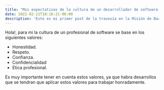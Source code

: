 ```yaml
---
title: "Mis expectativas de la cultura de un desarrollador de software."
date: 2022-02-21T18:16:21-06:00
description: 'Este es mi primer post de la travesía en la Misión de Backend con Node JS de Launch X.'
---
```


Hola!, para mi la cultura de un profesional de software se base en los siguientes valores:

- Honestidad.
- Respeto.
- Confianza.
- Confidencialidad
- Etica profesional.

Es muy importante tener en cuenta estos valores, ya que habra desarrollos que se tendran que aplicar estos valores para trabajar honradamente.
